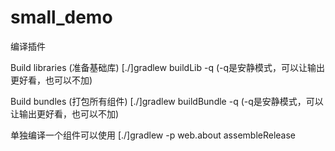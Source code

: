 # small_demo
编译插件

Build libraries (准备基础库)
[./]gradlew buildLib -q (-q是安静模式，可以让输出更好看，也可以不加)

Build bundles (打包所有组件)
[./]gradlew buildBundle -q (-q是安静模式，可以让输出更好看，也可以不加)




单独编译一个组件可以使用 [./]gradlew -p web.about assembleRelease